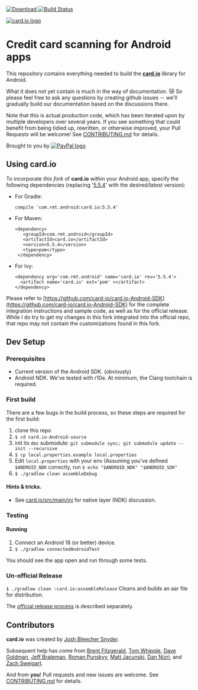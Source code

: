 [![Download](https://api.bintray.com/packages/rainai/maven/card.io/images/download.svg?version=5.5.4) ](https://bintray.com/rainai/maven/card.io/5.5.4/link)
[![Build Status](https://travis-ci.org/rexmtorres/card.io-Android-source.svg?branch=dev)](https://travis-ci.org/rexmtorres/card.io-Android-source)

[![card.io logo](https://raw.githubusercontent.com/card-io/press-kit/master/card_io_logo_200.png "card.io")](https://www.card.io)

Credit card scanning for Android apps
=====================================

This repository contains everything needed to build the [**card.io**](https://card.io) library for Android.

What it does not yet contain is much in the way of documentation. :crying_cat_face: So please feel free to ask any questions by creating github issues -- we'll gradually build our documentation based on the discussions there.

Note that this is actual production code, which has been iterated upon by multiple developers over several years. If you see something that could benefit from being tidied up, rewritten, or otherwise improved, your Pull Requests will be welcome! See [CONTRIBUTING.md](CONTRIBUTING.md) for details.

Brought to you by
[![PayPal logo](https://raw.githubusercontent.com/card-io/card.io-iOS-source/master/Resources/pp_h_rgb.png)](https://paypal.com/ "PayPal")


Using card.io
-------------

To incorporate _this fork_ of **card.io** within your Android app, specify the following dependencies (replacing '[5.5.4](https://bintray.com/rainai/maven/card.io?source=watch)' with the desired/latest version):
- For Gradle:
    ````
    compile 'com.rmt.android:card.io:5.5.4'
    ````
- For Maven:
    ````
    <dependency>
       <groupId>com.rmt.android</groupId>
       <artifactId>card.io</artifactId>
       <version>5.5.4</version>
       <type>pom</type>
     </dependency>
    ````
- For Ivy:
    ````
    <dependency org='com.rmt.android' name='card.io' rev='5.5.4'>
      <artifact name='card.io' ext='pom' ></artifact>
    </dependency>
    ````

Please refer to [https://github.com/card-io/card.io-Android-SDK](https://github.com/card-io/card.io-Android-SDK) for the complete integration instructions and sample code, as well as for the official release.  While I do try to get my changes in this fork integrated into the official repo, that repo may not contain the customizations found in this fork.

Dev Setup
---------

### Prerequisites

- Current version of the Android SDK. (obviously)
- Android NDK. We've tested with r10e. At minimum, the Clang toolchain is required.

### First build

There are a few bugs in the build process, so these steps are required for the first build:

1. clone this repo
2. `$ cd card.io-Android-source`
3. init its `dmz` submodule: `git submodule sync; git submodule update --init --recursive`
4. `$ cp local.properties.example local.properties`
5. Edit `local.properties` with your env (Assuming you've defined `$ANDROID_NDK` correctly, run `$ echo "$ANDROID_NDK" "$ANDROID_SDK"`
6. `$ ./gradlew clean assembleDebug`

#### Hints & tricks.
- See [card.io/src/main/jni](card.io/src/main/jni) for native layer (NDK) discussion.

### Testing

#### Running

1. Connect an Android 18 (or better) device.
2. `$ ./gradlew connectedAndroidTest`

You should see the app open and run through some tests.

### Un-official Release

`$ ./gradlew clean :card.io:assembleRelease` Cleans and builds an aar file for distribution.

The [official release process](official-release-process.md) is described separately.

Contributors
------------

**card.io** was created by [Josh Bleecher Snyder](https://github.com/josharian/).

Subsequent help has come from [Brent Fitzgerald](https://github.com/burnto/), [Tom Whipple](https://github.com/tomwhipple), [Dave Goldman](https://github.com/dgoldman-ebay), [Jeff Brateman](https://github.com/braebot), [Roman Punskyy](https://github.com/romk1n), [Matt Jacunski](https://github.com/mattjacunski), [Dan Nizri](https://github.com/dsn5ft), and [Zach Sweigart](https://github.com/zsweigart).

And from **you**! Pull requests and new issues are welcome. See [CONTRIBUTING.md](CONTRIBUTING.md) for details.




